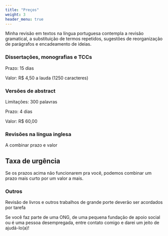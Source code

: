 ```yaml
---
title: "Preços"
weight: 3
header_menu: true
---
```



Minha revisão em textos na língua portuguesa contempla a revisão gramatical, a substituição de termos repetidos, sugestões de reorganização de parágrafos e encadeamento de ideias.

### Dissertações, monografias e TCCs

Prazo: 15 dias

Valor: R$ 4,50 a lauda (1250 caracteres)

### Versões de abstract 

Limitações: 300 palavras

Prazo: 4 dias

Valor: R$ 60,00

### Revisões na língua inglesa

A combinar prazo e valor

## Taxa de urgência

Se os prazos acima não funcionarem pra você, podemos combinar um prazo mais curto por um valor a mais. 

### Outros

Revisão de livros e outros trabalhos de grande porte deverão ser acordados por tarefa

Se você faz parte de uma ONG, de uma pequena fundação de apoio social ou é uma pessoa desempregada, entre contato comigo e darei um jeito de ajudá-lo(a)! 
